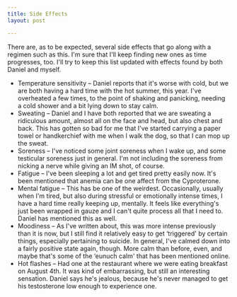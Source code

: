 ```yaml
---
title: Side Effects
layout: post

---
```


There are, as to be expected, several side effects that go along with a regimen such as this.  I'm sure that I'll keep finding new ones as time progresses, too.  I'll try to keep this list updated with effects found by both Daniel and myself.

- Temperature sensitivity – Daniel reports that it's worse with cold, but we are both having a hard time with the hot summer, this year.  I've overheated a few times, to the point of shaking and panicking, needing a cold shower and a bit lying down to stay calm.
- Sweating – Daniel and I have both reported that we are sweating a ridiculous amount, almost all on the face and head, but also chest and back.  This has gotten so bad for me that I've started carrying a paper towel or handkerchief with me when I walk the dog, so that I can mop up the sweat.
- Soreness – I've noticed some joint soreness when I wake up, and some testicular soreness just in general.  I'm not including the soreness from nicking a nerve while giving an IM shot, of course.
- Fatigue – I've been sleeping a lot and get tired pretty easily now.  It's been mentioned that anemia can be one affect from the Cyproterone.
- Mental fatigue – This has be one of the weirdest.  Occasionally, usually when I'm tired, but also during stressful or emotionally intense times, I have a hard time really keeping up, mentally.  It feels like everything's just been wrapped in gauze and I can't quite process all that I need to.  Daniel has mentioned this as well.
- Moodiness – As I've written about, this was more intense previously than it is now, but I still find it relatively easy to get ‘triggered' by certain things, especially pertaining to suicide.  In general, I've calmed down into a fairly positive state again, though.  More calm than before, even, and maybe that's some of the ‘eunuch calm' that has been mentioned online.
- Hot flashes – Had one at the restaurant where we were eating breakfast on August 4th.  It was kind of embarrassing,  but still an interesting sensation.  Daniel says he's jealous, because he's never managed to get his testosterone low enough to experience one.
